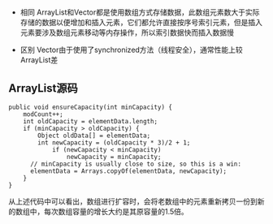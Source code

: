 ##
+ 相同
ArrayList和Vector都是使用数组方式存储数据，此数组元素数大于实际存储的数据以便增加和插入元素，它们都允许直接按序号索引元素，但是插入元素要涉及数组元素移动等内存操作，所以索引数据快而插入数据慢


+ 区别
Vector由于使用了synchronized方法（线程安全），通常性能上较ArrayList差

## ArrayList源码

```
public void ensureCapacity(int minCapacity) {
    modCount++;
    int oldCapacity = elementData.length;
    if (minCapacity > oldCapacity) {
        Object oldData[] = elementData;
        int newCapacity = (oldCapacity * 3)/2 + 1;
            if (newCapacity < minCapacity)
                newCapacity = minCapacity;
      // minCapacity is usually close to size, so this is a win:
      elementData = Arrays.copyOf(elementData, newCapacity);
    }
}

```
 从上述代码中可以看出，数组进行扩容时，会将老数组中的元素重新拷贝一份到新的数组中，每次数组容量的增长大约是其原容量的1.5倍。